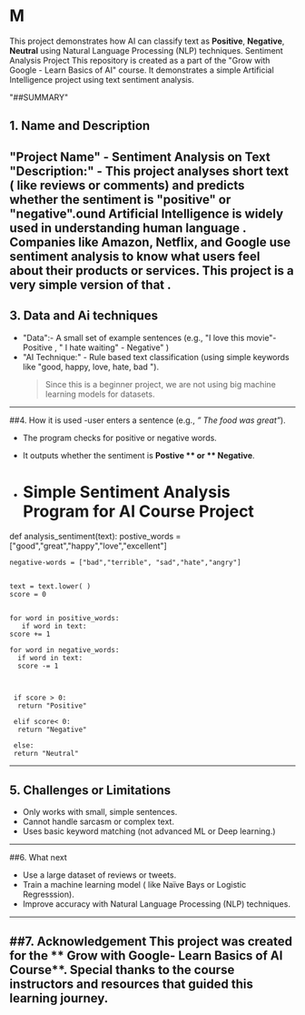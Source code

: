 # M
This project demonstrates how AI can classify text as **Positive**, **Negative**, **Neutral** using Natural Language Processing (NLP) techniques.
  Sentiment Analysis Project
This repository is created as a part of the "Grow with Google - Learn Basics of AI" course.
It demonstrates a simple Artificial Intelligence project using text sentiment analysis.

"##SUMMARY"

## 1. Name and Description
"Project Name" - Sentiment Analysis on Text 
"Description:" - This project analyses short text ( like reviews or comments) and predicts whether the sentiment is "positive" or "negative".ound
Artificial Intelligence is widely used in understanding human language . Companies like Amazon, Netflix, and Google use sentiment analysis to know what users feel about their products or services.
This project is a very simple version of that . 
-------------

## 3. Data and Ai techniques
- "Data":- A small set of example sentences (e.g., "I love this movie"- Positive ,  " I hate waiting" - Negative" )
- "AI Technique:" - Rule based text classification (using simple keywords like "good, happy, love, hate, bad ").
  > Since this is a beginner project, we are not using big machine learning models for datasets.
--------------

##4. How it is used 
-user enters a sentence  (e.g.,  *” The food was great”*).
- The program checks for positive or negative words.
- It outputs whether the sentiment is **Postive ** or ** Negative**.

- # Simple Sentiment Analysis Program for AI Course Project


def analysis_sentiment(text):
    postive_words = ["good","great","happy","love","excellent"]
    
    negative-words = ["bad","terrible", "sad","hate","angry"]


    text = text.lower( )
    score = 0
    

    for word in positive_words:
       if word in text:
	score += 1

    for word in negative_words:
      if word in text:
      score -= 1

  

     if score > 0:
      return "Positive"
     
     elif score< 0:
      return "Negative"

     else:
     return "Neutral"  

-------------------

## 5.  Challenges or Limitations
-	Only works with small, simple sentences.
-	Cannot handle sarcasm or complex text.
-	Uses basic keyword matching (not advanced ML or Deep learning.)
------------

##6. What  next
-	Use a large dataset of reviews or  tweets.
-	Train a machine learning model ( like Naïve Bays or Logistic Regresssion).
-	Improve accuracy with Natural Language Processing (NLP) techniques.

--------------
##7. Acknowledgement
This project was created for the  ** Grow with Google- Learn Basics of AI Course**.
Special thanks to the course instructors and resources that guided this learning journey.
--------------

